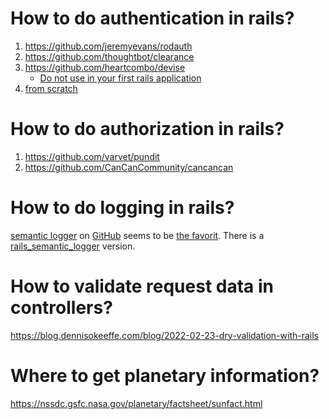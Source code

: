 # How to do authentication in rails?

1. https://github.com/jeremyevans/rodauth
2. https://github.com/thoughtbot/clearance
3. https://github.com/heartcombo/devise
   - [Do not use in your first rails application](https://github.com/heartcombo/devise#starting-with-rails)
4. [from scratch](https://stevepolito.design/blog/rails-authentication-from-scratch) 

# How to do authorization in rails?

1. https://github.com/varvet/pundit
2. https://github.com/CanCanCommunity/cancancan

# How to do logging in rails?

[semantic logger](https://logger.rocketjob.io/) on [GitHub](https://github.com/reidmorrison/semantic_logger) seems to be [the favorit](https://www.reddit.com/r/rails/comments/118t23n/structured_logging_with_rails/).
There is a [rails_semantic_logger](https://github.com/reidmorrison/rails_semantic_logger) version.

# How to validate request data in controllers?

https://blog.dennisokeeffe.com/blog/2022-02-23-dry-validation-with-rails

# Where to get planetary information?

https://nssdc.gsfc.nasa.gov/planetary/factsheet/sunfact.html